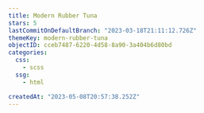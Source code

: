 ```yaml
---
title: Modern Rubber Tuna
stars: 5
lastCommitOnDefaultBranch: "2023-03-18T21:11:12.726Z"
themeKey: modern-rubber-tuna
objectID: cceb7487-6220-4d58-8a90-3a404b6d80bd
categories:
  css:
    - scss
  ssg:
    - html

createdAt: "2023-05-08T20:57:38.252Z"
---
```


